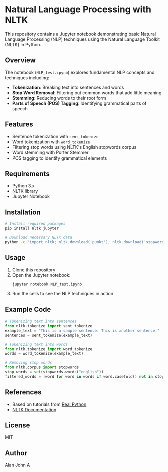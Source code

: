 # Natural Language Processing with NLTK

This repository contains a Jupyter notebook demonstrating basic Natural Language Processing (NLP) techniques using the Natural Language Toolkit (NLTK) in Python.

## Overview

The notebook (`NLP_test.ipynb`) explores fundamental NLP concepts and techniques including:

- **Tokenization**: Breaking text into sentences and words
- **Stop Word Removal**: Filtering out common words that add little meaning
- **Stemming**: Reducing words to their root form
- **Parts of Speech (POS) Tagging**: Identifying grammatical parts of speech

## Features

- Sentence tokenization with `sent_tokenize`
- Word tokenization with `word_tokenize`
- Filtering stop words using NLTK's English stopwords corpus
- Word stemming with Porter Stemmer
- POS tagging to identify grammatical elements

## Requirements

- Python 3.x
- NLTK library
- Jupyter Notebook

## Installation

```bash
# Install required packages
pip install nltk jupyter

# Download necessary NLTK data
python -c "import nltk; nltk.download('punkt'); nltk.download('stopwords')"
```

## Usage

1. Clone this repository
2. Open the Jupyter notebook:
   ```bash
   jupyter notebook NLP_test.ipynb
   ```
3. Run the cells to see the NLP techniques in action

## Example Code

```python
# Tokenizing text into sentences
from nltk.tokenize import sent_tokenize
example_text = "This is a sample sentence. This is another sentence."
sentences = sent_tokenize(example_text)

# Tokenizing text into words
from nltk.tokenize import word_tokenize
words = word_tokenize(example_text)

# Removing stop words
from nltk.corpus import stopwords
stop_words = set(stopwords.words("english"))
filtered_words = [word for word in words if word.casefold() not in stop_words]
```

## References

- Based on tutorials from [Real Python](https://realpython.com/nltk-nlp-python/)
- [NLTK Documentation](https://www.nltk.org/)

## License

MIT

## Author

Alan John A